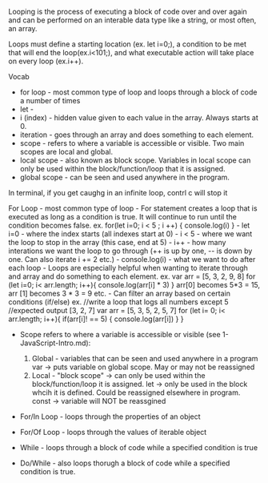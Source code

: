 Looping is the process of executing a block of code over and over again and can be performed on an interable data type like a string, or most often, an array.  

Loops must define a starting location (ex. let i=0;), a condition to be met that will end the loop(ex.i<101;), and what executable action will take place on every loop (ex.i++).

Vocab
- for loop - most common type of loop and loops through a block of code a number of times
- let - 
- i (index) - hidden value given to each value in the array.  Always starts at 0.
- iteration - goes through an array and does something to each element.
- scope - refers to where a variable is accessible or visible.  Two main scopes are local and global.
- local scope - also known as block scope.  Variables in local scope can only be used within the block/function/loop that it is assigned.
- global scope - can be seen and used anywhere in the program.

In terminal, if you get caughg in an infinite loop, contrl c will stop it

For Loop - most common type of loop
    - For statement creates a loop that is executed as long as a condition is true.  It will continue to run until the condition becomes false.
        ex. for(let i=0; i < 5 ; i ++) {
            console.log(i)
        }
            - let i=0 - where the index starts (all indexes start at 0)
            - i < 5 - where we want the loop to stop in the array (this case, end at 5)
            - i++ - how many interations we want the loop to go through (++ is up by one, -- is down by one.  Can also iterate i += 2 etc.)
            - console.log(i) - what we want to do after each loop
    - Loops are especially helpful when wanting to iterate through and array and do something to each element.
        ex. var arr = [5, 3, 2, 9, 8]
            for (let i=0; i< arr.length; i++){
                console.log(arr[i] * 3)
            }
            arr[0] becomes 5*3 = 15, arr [1] becomes 3 * 3 = 9 etc.
    - Can filter an array based on certain conditions (if/else)
        ex. //write a loop that logs all numbers except 5
            //expected output [3, 2, 7]
            var arr = [5, 3, 5, 2, 5, 7]
            for (let i= 0; i< arr.length; i++){
                if(arr[i]! == 5) {
                    console.log(arr[i])
                }
            }

- Scope refers to where a variable is accessible or visible (see 1-JavaScript-Intro.md):
    1) Global - variables that can be seen and used anywhere in a program
        var -> puts variable on global scope.  May or may not be reassigned
    2) Local - "block scope" -> can only be used within the block/function/loop it is assigned.
        let -> only be used in the block whcih it is defined.  Could be reassigned elsewhere in program.
        const -> variable will NOT be reassgined

- For/In Loop - loops through the properties of an object
- For/Of Loop - loops through the values of iterable object
- While - loops through a block of code while a specified condition is true
- Do/While - also loops thorugh a block of code while a specified condition is true.
    